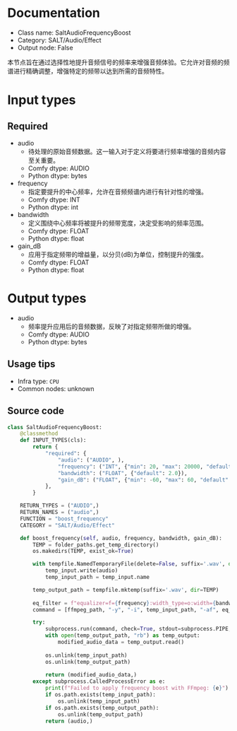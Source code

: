 
# Documentation
- Class name: SaltAudioFrequencyBoost
- Category: SALT/Audio/Effect
- Output node: False

本节点旨在通过选择性地提升音频信号的频率来增强音频体验。它允许对音频的频谱进行精确调整，增强特定的频带以达到所需的音频特性。

# Input types
## Required
- audio
    - 待处理的原始音频数据。这一输入对于定义将要进行频率增强的音频内容至关重要。
    - Comfy dtype: AUDIO
    - Python dtype: bytes
- frequency
    - 指定要提升的中心频率，允许在音频频谱内进行有针对性的增强。
    - Comfy dtype: INT
    - Python dtype: int
- bandwidth
    - 定义围绕中心频率将被提升的频带宽度，决定受影响的频率范围。
    - Comfy dtype: FLOAT
    - Python dtype: float
- gain_dB
    - 应用于指定频带的增益量，以分贝(dB)为单位，控制提升的强度。
    - Comfy dtype: FLOAT
    - Python dtype: float

# Output types
- audio
    - 频率提升应用后的音频数据，反映了对指定频带所做的增强。
    - Comfy dtype: AUDIO
    - Python dtype: bytes


## Usage tips
- Infra type: `CPU`
- Common nodes: unknown


## Source code
```python
class SaltAudioFrequencyBoost:
    @classmethod
    def INPUT_TYPES(cls):
        return {
            "required": {
                "audio": ("AUDIO", ),
                "frequency": ("INT", {"min": 20, "max": 20000, "default": 1000}), 
                "bandwidth": ("FLOAT", {"default": 2.0}),
                "gain_dB": ("FLOAT", {"min": -60, "max": 60, "default": 0, "step": 0.01}),
            },
        }

    RETURN_TYPES = ("AUDIO",)
    RETURN_NAMES = ("audio",)
    FUNCTION = "boost_frequency"
    CATEGORY = "SALT/Audio/Effect"

    def boost_frequency(self, audio, frequency, bandwidth, gain_dB):
        TEMP = folder_paths.get_temp_directory()
        os.makedirs(TEMP, exist_ok=True)

        with tempfile.NamedTemporaryFile(delete=False, suffix='.wav', dir=TEMP) as temp_input:
            temp_input.write(audio)
            temp_input_path = temp_input.name

        temp_output_path = tempfile.mktemp(suffix='.wav', dir=TEMP)
        
        eq_filter = f"equalizer=f={frequency}:width_type=o:width={bandwidth}:g={gain_dB}"
        command = [ffmpeg_path, "-y", "-i", temp_input_path, "-af", eq_filter, temp_output_path]

        try:
            subprocess.run(command, check=True, stdout=subprocess.PIPE, stderr=subprocess.PIPE)
            with open(temp_output_path, "rb") as temp_output:
                modified_audio_data = temp_output.read()
                
            os.unlink(temp_input_path)
            os.unlink(temp_output_path)
                
            return (modified_audio_data,)
        except subprocess.CalledProcessError as e:
            print(f"Failed to apply frequency boost with FFmpeg: {e}")
            if os.path.exists(temp_input_path):
                os.unlink(temp_input_path)
            if os.path.exists(temp_output_path):
                os.unlink(temp_output_path)
            return (audio,)

```
